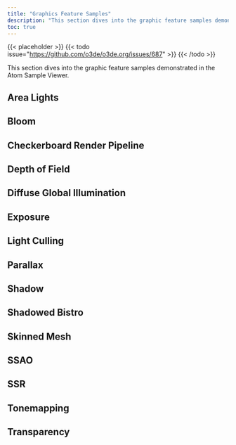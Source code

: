```yaml
---
title: "Graphics Feature Samples"
description: "This section dives into the graphic feature samples demonstrated in the Atom Sample Viewer. "
toc: true
---  
```

  
{{< placeholder >}}
{{< todo issue="https://github.com/o3de/o3de.org/issues/687" >}}
{{< /todo >}}

This section dives into the graphic feature samples demonstrated in the Atom Sample Viewer. 

## Area Lights

## Bloom

## Checkerboard Render Pipeline

## Depth of Field

## Diffuse Global Illumination

## Exposure

## Light Culling

## Parallax

## Shadow

## Shadowed Bistro

## Skinned Mesh

## SSAO

## SSR

## Tonemapping

## Transparency
